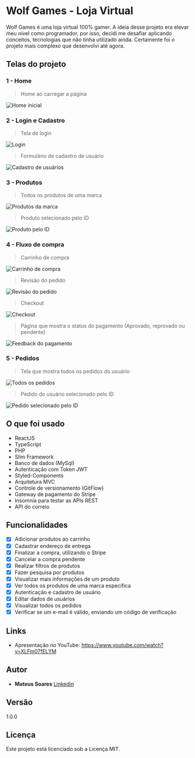 # Wolf Games - Loja Virtual

Wolf Games é uma loja virtual 100% gamer. A ideia desse projeto era elevar meu nível como programador, por isso, decidi me desafiar aplicando conceitos, tecnologias que não tinha utilizado ainda. Certamente foi o projeto mais complexo que desenvolvi até agora.

## Telas do projeto

### 1 - Home
> Home ao carregar a página

![Home inicial](https://i.imgur.com/NPLsMmz.png)

### 2 - Login e Cadastro
> Tela de login

![Login](https://i.imgur.com/0mBavVR.png)

> Formulário de cadastro de usuário

![Cadastro de usuários](https://i.imgur.com/Cb7obZT.png)

### 3 - Produtos
> Todos os produtos de uma marca

![Produtos da marca](https://i.imgur.com/Je9IeyC.png)

> Produto selecionado pelo ID

![Produto pelo ID](https://i.imgur.com/wH3F7GL.png)

### 4 - Fluxo de compra
> Carrinho de compra

![Carrinho de compra](https://i.imgur.com/Qz3CUP1.png)

> Revisão do pedido

![Revisão do pedido](https://i.imgur.com/EVmR0T0.png)

> Checkout

![Checkout](https://i.imgur.com/8ArlcW7.png)

> Página que mostra o status do pagamento (Aprovado, reprovado ou pendente)

![Feedback do pagamento](https://i.imgur.com/R1iA5cU.png)

### 5 - Pedidos
> Tela que mostra todos os pedidos do usuário

![Todos os pedidos](https://i.imgur.com/Tl8zbva.png)

> Pedido do usuário selecionado pelo ID

![Pedido selecionado pelo ID](https://i.imgur.com/xCsS6Wn.png)

## O que foi usado

* ReactJS
* TypeScript
* PHP
* Slim Framework
* Banco de dados (MySql)
* Autenticação com Token JWT
* Styled-Components
* Arquitetura MVC
* Controle de versionamento (GitFlow)
* Gateway de pagamento do Stripe
* Insomnia para testar as APIs REST
* API do correio

## Funcionalidades
* [x] Adicionar produtos ao carrinho
* [x] Cadastrar endereço de entrega
* [x] Finalizar a compra, utilizando o Stripe
* [x] Cancelar a compra pendente
* [x] Realizar filtros de produtos
* [x] Fazer pesquisa por produtos
* [x] Visualizar mais informações de um produto
* [x] Ver todos os produtos de uma marca específica
* [x] Autenticação e cadastro de usuário
* [x] Editar dados de usuários
* [x] Visualizar todos os pedidos
* [x] Verificar se um e-mail é válido, enviando um código de verificação

## Links

* Apresentação no YouTube: https://www.youtube.com/watch?v=XLFm07fELYM

## Autor

* **Mateus Soares** [Linkedin](https://www.linkedin.com/in/mateus-soares-santos/)

## Versão

1.0.0

## Licença

Este projeto está licenciado sob a Licença MIT.